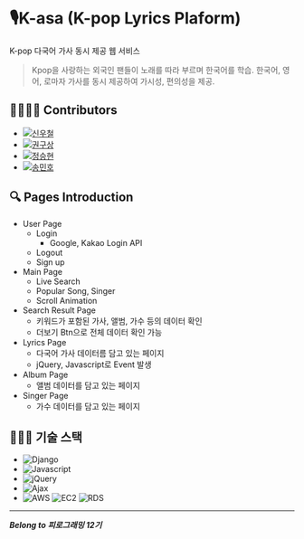 # 🎙K-asa (K-pop Lyrics Plaform)
K-pop 다국어 가사 동시 제공 웹 서비스
> Kpop을 사랑하는 외국인 팬들이 노래를 따라 부르며 한국어를 학습.
> 한국어, 영어, 로마자 가사를 동시 제공하여 가시성, 편의성을 제공.

## 👨‍👨‍👧‍👦 Contributors
- [![신우철](https://img.shields.io/badge/DEVELOPER-%EC%8B%A0%EC%9A%B0%EC%B2%A0-blue)](https://github.com/swc0620)
- [![권구상](https://img.shields.io/badge/DEVELOPER-%EA%B6%8C%EA%B5%AC%EC%83%81-blue)](https://github.com/rnjsrntkd95)
- [![정승현](https://img.shields.io/badge/DEVELOPER-%EC%A0%95%EC%8A%B9%ED%98%84-blue)](https://github.com/herrakam)
- [![송민호](https://img.shields.io/badge/DEVELOPER-%EC%86%A1%EB%AF%BC%ED%98%B8-blue)](https://github.com/pot1223)

## 🔍 Pages Introduction
- User Page
  - Login
    - Google, Kakao Login API
  - Logout
  - Sign up
- Main Page
  - Live Search
  - Popular Song, Singer
  - Scroll Animation
- Search Result Page
  - 키워드가 포함된 가사, 앨범, 가수 등의 데이터 확인
  - 더보기 Btn으로 전체 데이터 확인 가능
- Lyrics Page
  - 다국어 가사 데이터름 담고 있는 페이지
  - jQuery, Javascript로 Event 발생
- Album Page
  - 앨범 데이터를 담고 있는 페이지
- Singer Page
  - 가수 데이터를 담고 있는 페이지

## 👨🏻‍💻 기술 스택
- ![Django](https://img.shields.io/badge/-Django-darkgreen)
- ![Javascript](https://img.shields.io/badge/-Javascript-yellow)
- ![jQuery](https://img.shields.io/badge/-jQuery-lightblue)
- ![Ajax](https://img.shields.io/badge/-Ajax-blue)
- ![AWS](https://img.shields.io/badge/-AWS-orange)&nbsp;![EC2](https://img.shields.io/badge/-EC2-grey)&nbsp;![RDS](https://img.shields.io/badge/-RDS-grey)

----------------------------------
***Belong to 피로그래밍 12기***
